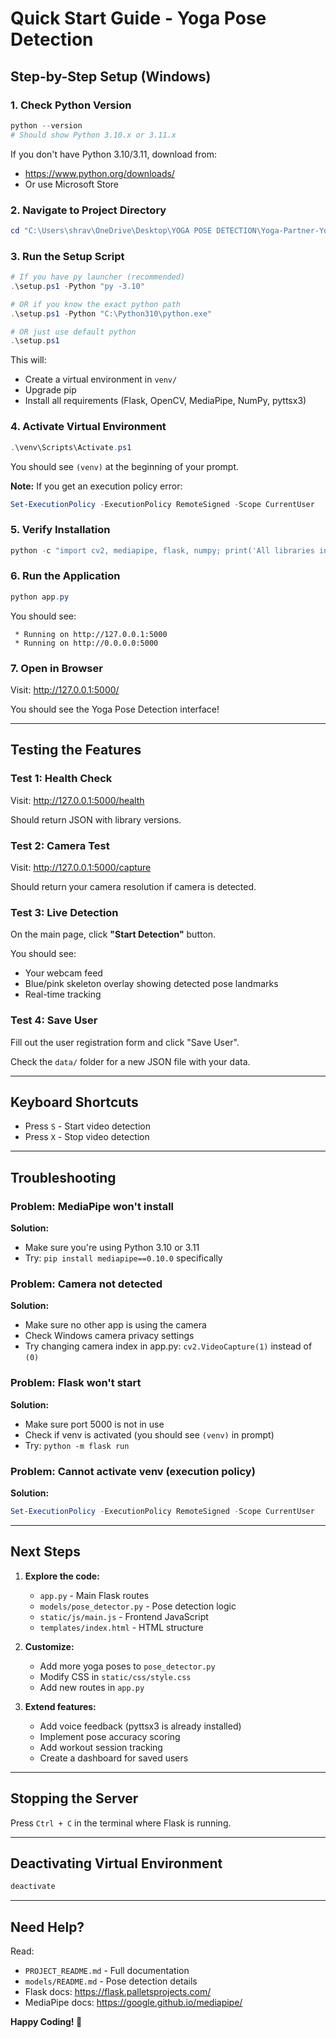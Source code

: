# Quick Start Guide - Yoga Pose Detection

## Step-by-Step Setup (Windows)

### 1. Check Python Version

```powershell
python --version
# Should show Python 3.10.x or 3.11.x
```

If you don't have Python 3.10/3.11, download from:
- https://www.python.org/downloads/
- Or use Microsoft Store

### 2. Navigate to Project Directory

```powershell
cd "C:\Users\shrav\OneDrive\Desktop\YOGA POSE DETECTION\Yoga-Partner-Yoga-pose-detection-"
```

### 3. Run the Setup Script

```powershell
# If you have py launcher (recommended)
.\setup.ps1 -Python "py -3.10"

# OR if you know the exact python path
.\setup.ps1 -Python "C:\Python310\python.exe"

# OR just use default python
.\setup.ps1
```

This will:
- Create a virtual environment in `venv/`
- Upgrade pip
- Install all requirements (Flask, OpenCV, MediaPipe, NumPy, pyttsx3)

### 4. Activate Virtual Environment

```powershell
.\venv\Scripts\Activate.ps1
```

You should see `(venv)` at the beginning of your prompt.

**Note:** If you get an execution policy error:
```powershell
Set-ExecutionPolicy -ExecutionPolicy RemoteSigned -Scope CurrentUser
```

### 5. Verify Installation

```powershell
python -c "import cv2, mediapipe, flask, numpy; print('All libraries installed successfully!')"
```

### 6. Run the Application

```powershell
python app.py
```

You should see:
```
 * Running on http://127.0.0.1:5000
 * Running on http://0.0.0.0:5000
```

### 7. Open in Browser

Visit: http://127.0.0.1:5000/

You should see the Yoga Pose Detection interface!

---

## Testing the Features

### Test 1: Health Check
Visit: http://127.0.0.1:5000/health

Should return JSON with library versions.

### Test 2: Camera Test
Visit: http://127.0.0.1:5000/capture

Should return your camera resolution if camera is detected.

### Test 3: Live Detection
On the main page, click **"Start Detection"** button.

You should see:
- Your webcam feed
- Blue/pink skeleton overlay showing detected pose landmarks
- Real-time tracking

### Test 4: Save User
Fill out the user registration form and click "Save User".

Check the `data/` folder for a new JSON file with your data.

---

## Keyboard Shortcuts

- Press `S` - Start video detection
- Press `X` - Stop video detection

---

## Troubleshooting

### Problem: MediaPipe won't install
**Solution:**
- Make sure you're using Python 3.10 or 3.11
- Try: `pip install mediapipe==0.10.0` specifically

### Problem: Camera not detected
**Solution:**
- Make sure no other app is using the camera
- Check Windows camera privacy settings
- Try changing camera index in app.py: `cv2.VideoCapture(1)` instead of `(0)`

### Problem: Flask won't start
**Solution:**
- Make sure port 5000 is not in use
- Check if venv is activated (you should see `(venv)` in prompt)
- Try: `python -m flask run`

### Problem: Cannot activate venv (execution policy)
**Solution:**
```powershell
Set-ExecutionPolicy -ExecutionPolicy RemoteSigned -Scope CurrentUser
```

---

## Next Steps

1. **Explore the code:**
   - `app.py` - Main Flask routes
   - `models/pose_detector.py` - Pose detection logic
   - `static/js/main.js` - Frontend JavaScript
   - `templates/index.html` - HTML structure

2. **Customize:**
   - Add more yoga poses to `pose_detector.py`
   - Modify CSS in `static/css/style.css`
   - Add new routes in `app.py`

3. **Extend features:**
   - Add voice feedback (pyttsx3 is already installed)
   - Implement pose accuracy scoring
   - Add workout session tracking
   - Create a dashboard for saved users

---

## Stopping the Server

Press `Ctrl + C` in the terminal where Flask is running.

---

## Deactivating Virtual Environment

```powershell
deactivate
```

---

## Need Help?

Read:
- `PROJECT_README.md` - Full documentation
- `models/README.md` - Pose detection details
- Flask docs: https://flask.palletsprojects.com/
- MediaPipe docs: https://google.github.io/mediapipe/

**Happy Coding! 🚀**
